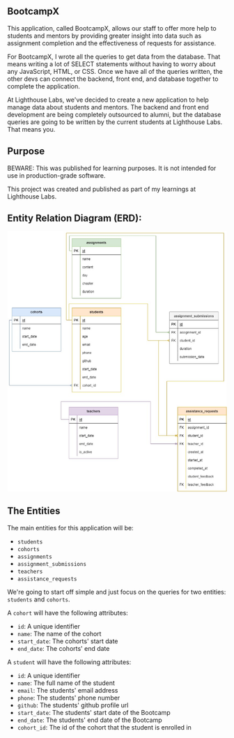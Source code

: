 BootcampX
---------

This application, called BootcampX, allows our staff to offer more help to students and mentors by providing greater insight into data such as assignment completion and the effectiveness of requests for assistance.

For BootcampX, I wrote all the queries to get data from the database. That means writing a lot of SELECT statements without having to worry about any JavaScript, HTML, or CSS. Once we have all of the queries written, the other devs can connect the backend, front end, and database together to complete the application.

At Lighthouse Labs, we've decided to create a new application to help manage data about students and mentors. The backend and front end development are being completely outsourced to alumni, but the database queries are going to be written by the current students at Lighthouse Labs. That means you.

Purpose
-------
BEWARE: This was published for learning purposes. It is not intended for use in production-grade software.

This project was created and published as part of my learnings at Lighthouse Labs.

Entity Relation Diagram (ERD):
------------------------------
![ERD](https://github.com/MattSeligman/BootcampX/blob/master/docs/BootcampX-ERD.jpg?raw=true)

The Entities
------------

The main entities for this application will be:

*   `students`
*   `cohorts`
*   `assignments`
*   `assignment_submissions`
*   `teachers`
*   `assistance_requests`

We're going to start off simple and just focus on the queries for two entities: `students` and `cohorts`.

A `cohort` will have the following attributes:

*   `id`: A unique identifier
*   `name`: The name of the cohort
*   `start_date`: The cohorts' start date
*   `end_date`: The cohorts' end date

A `student` will have the following attributes:

*   `id`: A unique identifier
*   `name`: The full name of the student
*   `email`: The students' email address
*   `phone`: The students' phone number
*   `github`: The students' github profile url
*   `start_date`: The students' start date of the Bootcamp
*   `end_date`: The students' end date of the Bootcamp
*   `cohort_id`: The id of the cohort that the student is enrolled in
